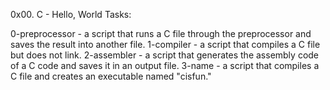 0x00. C - Hello, World Tasks:

0-preprocessor 	- a script that runs a C file through the preprocessor and saves the result into another file.
1-compiler 	- a script that compiles a C file but does not link.
2-assembler 	- a script that generates the assembly code of a C code and saves it in an output file.
3-name 		- a script that compiles a C file and creates an executable named "cisfun."
